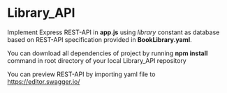 # Library_API

Implement Express REST-API in **app.js** using *library* constant as database based on REST-API specification provided in **BookLibrary.yaml**.

You can download all dependencies of project by running **npm install** command in root directory of your local Library_API repository

You can preview REST-API by importing yaml file to https://editor.swagger.io/
